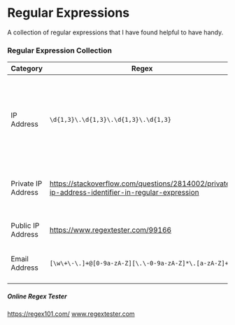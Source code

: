 # **Regular Expressions**

A collection of regular expressions that I have found helpful to have handy. 

### Regular Expression Collection


|Category| Regex  | Notes
|--|--|-- |
| IP Address | `\d{1,3}\.\d{1,3}\.\d{1,3}\.\d{1,3}` | Searches for 4 fields that contain one to three digits separated by periods
 Private IP Address	| https://stackoverflow.com/questions/2814002/private-ip-address-identifier-in-regular-expression | Searches for Private IP ranges including IPv6 |
 |Public IP Address  | https://www.regextester.com/99166  | Search for only public IP addresses
 |Email Address  | `[\w\+\-\.]+@[0-9a-zA-Z][\.\-0-9a-zA-Z]*\.[a-zA-Z]+`  | Search for email address
 |  |  | 
 |  |  | 
 
 
 
 
 

##### Online Regex Tester 
https://regex101.com/
www.regextester.com

